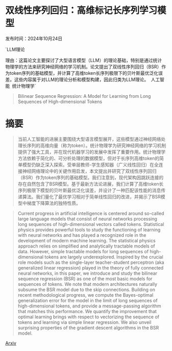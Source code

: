 # 双线性序列回归：高维标记长序列学习模型

发布时间：2024年10月24日

`LLM理论

理由：这篇论文主要探讨了大型语言模型（LLM）的理论基础，特别是通过统计物理学的方法来研究神经网络的学习机制。论文提出了双线性序列回归（BSR）作为token序列的基础模型，并计算了高维token长序列极限下的贝叶斯最优泛化误差。这些内容属于对LLM的理论分析和模型构建，因此归类为LLM理论。` `人工智能` `统计物理学`

> Bilinear Sequence Regression: A Model for Learning from Long Sequences of High-dimensional Tokens

# 摘要

> 当前人工智能的进展主要围绕大型语言模型展开，这些模型通过神经网络处理长序列的高维向量（称为token）。统计物理学为研究神经网络的学习机制提供了强大工具，并在现代机器学习的发展中发挥了重要作用。统计物理学方法依赖于简化的、可分析处理的数据模型，但对于长序列高维token的简单模型仍缺乏深入探索。受单层教师-学生感知器（广义线性回归）在全连接神经网络理论中的关键作用启发，本文提出并研究了双线性序列回归（BSR）作为token序列的基础模型。我们注意到，现代架构因跳跃连接的存在自然包含了BSR模型。基于最新方法论进展，我们计算了高维token长序列极限下模型的贝叶斯最优泛化误差，并设计了一种匹配该性能的消息传递算法。我们量化了最优学习相对于简单线性回归的改进，并揭示了BSR模型中梯度下降算法的独特性质。

> Current progress in artificial intelligence is centered around so-called large language models that consist of neural networks processing long sequences of high-dimensional vectors called tokens. Statistical physics provides powerful tools to study the functioning of learning with neural networks and has played a recognized role in the development of modern machine learning. The statistical physics approach relies on simplified and analytically tractable models of data. However, simple tractable models for long sequences of high-dimensional tokens are largely underexplored. Inspired by the crucial role models such as the single-layer teacher-student perceptron (aka generalized linear regression) played in the theory of fully connected neural networks, in this paper, we introduce and study the bilinear sequence regression (BSR) as one of the most basic models for sequences of tokens. We note that modern architectures naturally subsume the BSR model due to the skip connections. Building on recent methodological progress, we compute the Bayes-optimal generalization error for the model in the limit of long sequences of high-dimensional tokens, and provide a message-passing algorithm that matches this performance. We quantify the improvement that optimal learning brings with respect to vectorizing the sequence of tokens and learning via simple linear regression. We also unveil surprising properties of the gradient descent algorithms in the BSR model.

[Arxiv](https://arxiv.org/abs/2410.18858)